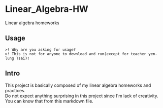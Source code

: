 # Linear_Algebra-HW
Linear algebra homeworks

## Usage

```
>! Why are you asking for usage?  
>! This is not for anyone to download and run(except for teacher yen-lung Tsai)!  
```

## Intro

This project is basically composed of my linear algebra homeworks and practices.  
Do not expect anything surprising in this project since I'm lack of creativity.  
You can know that from this markdown file.  

### 

